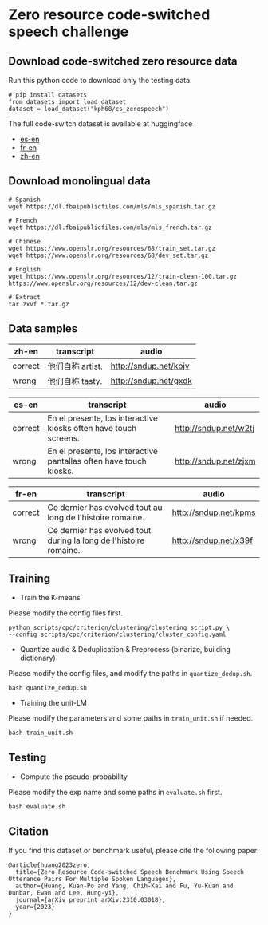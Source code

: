 # Zero resource code-switched speech challenge

## Download code-switched zero resource data
Run this python code to download only the testing data.
```python3
# pip install datasets
from datasets import load_dataset
dataset = load_dataset("kph68/cs_zerospeech")
```
The full code-switch dataset is available at huggingface
- [es-en](https://huggingface.co/datasets/ky552/cszs_es_en)
- [fr-en](https://huggingface.co/datasets/ky552/cszs_fr_en)
- [zh-en](https://huggingface.co/datasets/ky552/cszs_zh_en)


## Download monolingual data
```
# Spanish
wget https://dl.fbaipublicfiles.com/mls/mls_spanish.tar.gz

# French
wget https://dl.fbaipublicfiles.com/mls/mls_french.tar.gz

# Chinese
wget https://www.openslr.org/resources/68/train_set.tar.gz
wget https://www.openslr.org/resources/68/dev_set.tar.gz

# English
wget https://www.openslr.org/resources/12/train-clean-100.tar.gz
https://www.openslr.org/resources/12/dev-clean.tar.gz

# Extract
tar zxvf *.tar.gz
```

## Data samples
|zh-en|transcript|audio|
|------|-----|------|
|correct|他们自称 artist.|http://sndup.net/kbjv | 
|wrong|他们自称 tasty.|http://sndup.net/gxdk |

|es-en|transcript|audio|
|------|-----|------|
|correct|En el presente, los interactive kiosks often have touch screens.|http://sndup.net/w2tj |
|wrong|En el presente, los interactive pantallas often have touch kiosks.|http://sndup.net/zjxm|

|fr-en|transcript|audio|
|------|-----|------|
|correct|Ce dernier has evolved tout au long de l'histoire romaine.|http://sndup.net/kpms |
|wrong|Ce dernier has evolved tout during la long de l'histoire romaine.|http://sndup.net/x39f| 

## Training
* Train the K-means


Please modify the config files first.
```  
python scripts/cpc/criterion/clustering/clustering_script.py \
--config scripts/cpc/criterion/clustering/cluster_config.yaml
```

* Quantize audio & Deduplication & Preprocess (binarize, building dictionary)


Please modify the config files, and modify the paths in `quantize_dedup.sh`.
```
bash quantize_dedup.sh
```

* Training the unit-LM


Please modify the parameters and some paths in `train_unit.sh` if needed.
```
bash train_unit.sh
```

## Testing
* Compute the pseudo-probability


Please modify the exp name and some paths in `evaluate.sh` first.
```
bash evaluate.sh
```

## Citation
If you find this dataset or benchmark useful, please cite the following paper:
```
@article{huang2023zero,
  title={Zero Resource Code-switched Speech Benchmark Using Speech Utterance Pairs For Multiple Spoken Languages},
  author={Huang, Kuan-Po and Yang, Chih-Kai and Fu, Yu-Kuan and Dunbar, Ewan and Lee, Hung-yi},
  journal={arXiv preprint arXiv:2310.03018},
  year={2023}
}
```

